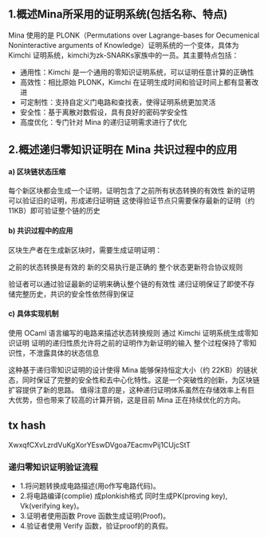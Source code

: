## 1.概述Mina所采用的证明系统(包括名称、特点)
Mina 使用的是 PLONK（Permutations over Lagrange-bases for Oecumenical Noninteractive arguments of Knowledge）证明系统的一个变体，具体为 Kimchi 证明系统，kimchi为zk-SNARKs家族中的一员。其主要特点包括：

* 通用性：Kimchi 是一个通用的零知识证明系统，可以证明任意计算的正确性
* 高效性：相比原始 PLONK，Kimchi 在证明生成时间和验证时间上都有显著改进
* 可定制性：支持自定义门电路和查找表，使得证明系统更加灵活
* 安全性：基于离散对数假设，具有良好的密码学安全性
* 高度优化：专门针对 Mina 的递归证明需求进行了优化

## 2.概述递归零知识证明在 Mina 共识过程中的应用

#### a) 区块链状态压缩

每个新区块都会生成一个证明，证明包含了之前所有状态转换的有效性
新的证明可以验证旧的证明，形成递归证明链
这使得验证节点只需要保存最新的证明（约 11KB）即可验证整个链的历史

#### b) 共识过程中的应用

区块生产者在生成新区块时，需要生成证明证明：

之前的状态转换是有效的
新的交易执行是正确的
整个状态更新符合协议规则


验证者可以通过验证最新的证明来确认整个链的有效性
递归证明保证了即使不存储完整历史，共识的安全性依然得到保证

#### c) 具体实现机制

使用 OCaml 语言编写的电路来描述状态转换规则
通过 Kimchi 证明系统生成零知识证明
证明的递归性质允许将之前的证明作为新证明的输入
整个过程保持了零知识性，不泄露具体的状态信息

这种基于递归零知识证明的设计使得 Mina 能够保持恒定大小（约 22KB）的链状态，同时保证了完整的安全性和去中心化特性。这是一个突破性的创新，为区块链扩容提供了新的思路。
值得注意的是，这种递归证明体系虽然在存储效率上有巨大优势，但也带来了较高的计算开销，这是目前 Mina 正在持续优化的方向。


## tx hash

XwxqfCXvLzrdVuKgXorYEswDVgoa7EacmvPij1CUjcStT

### 递归零知识证明验证流程

- 1.将问题转换成电路描述(用o作写电路代码)。
- 2.将电路编译(complie) 成plonkish格式 同时生成PK(proving key), Vk(verifying key)。
- 3.证明者使用函数 Prove 函数生成证明(Proof)。
- 4.验证者使用 Verify 函数，验证proof的的真假。